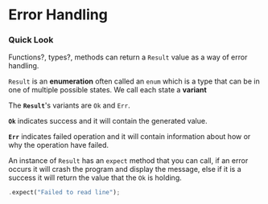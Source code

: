 # Error Handling

### Quick Look

Functions?, types?, methods can return a `Result` value as a way of error handling.

`Result` is an **enumeration** often called an `enum` which is a type that can be in one of multiple possible states. We call each state a **variant**

The **`Result`**'s variants are `Ok` and `Err`.

**`Ok`** indicates success and it will contain the generated value.

**`Err`** indicates failed operation and it will contain information about how or why the operation have failed.

An instance of `Result` has an `expect` method that you can call, if an error occurs it will crash the program and display the message, else if it is a success it will return the value that the `Ok` is holding.

```rust
.expect("Failed to read line");
```